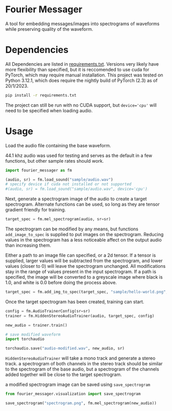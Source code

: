 # Fourier Messager

A tool for embedding messages/images into spectrograms of waveforms while
preserving quality of the waveform.

# Dependencies

All Dependencies are listed in [requirements.txt](requirements.txt). Versions 
very likely have more flexibility than specified, but it is reccomended to use 
cuda for PyTorch, which may require manual installation. This project was
tested on Python 3.12.1, which does require the nightly build of PyTorch (2.3)
as of 20/1/2023.

```bash
pip install -r requirements.txt
```

The project can still be run with no CUDA support, but `device='cpu'` will need
to be specified when loading audio.

# Usage

Load the audio file containing the base waveform.

44.1 khz audio was used for testing and serves as the default in a few
functions, but other sample rates should work.

```python
import fourier_messager as fm

(audio, sr) = fm.load_sound("sample/audio.wav") 
# specify device if cuda not installed or not supported
#(audio, sr) = fm.load_sound("sample/audio.wav", device='cpu') 
```

Next, generate a spectrogram image of the audio to create a target spectrogram.
Alternate functions can be used, so long as they are tensor gradient friendly
for training.

```python
target_spec = fm.mel_spectrogram(audio, sr=sr)
```

The spectrogram can be modified by any means, but functions `add_image_to_spec`
is supplied to put images on the spectrogram. Reducing values in the
spectrogram has a less noticeable affect on the output audio than increasing
them.

Either a path to an image file can specified, or a 2d tensor. If a tensor is
supplied, larger values will be subtracted from the spectrogram, and lower
values (closer to 0) will leave the spectrogram unchanged. All modifications
stay in the range of values present in the input spectrogram. If a path is
specified, the image will be converted to a greyscale image where black is 1.0,
and white is 0.0 before doing the process above.

```python
target_spec = fm.add_img_to_spec(target_spec, "sample/hello-world.png", 35, 50)
```

Once the target spectrogram has been created, training can start.

```python
config = fm.AudioTrainerConfig(sr=sr)
trainer = fm.HiddenStereoAudioTrainer(audio, target_spec, config)

new_audio = trainer.train()

# save modified waveform
import torchaudio

torchaudio.save("audio-modified.wav", new_audio, sr)
```

`HiddenStereoAudioTrainer` will take a mono track and generate a stereo track.
a spectrogram of both channels in the stereo track should be similar to the
spectrogram of the base audio, but a spectrogram of the channels added together
will be close to the target spectrogram.

a modified spectrogram image can be saved using `save_spectrogram`

```python
from fourier_messager.visualization import save_spectrogram

save_spectrogram("spectrogram.png", fm.mel_spectrogram(new_audio))
```